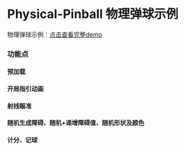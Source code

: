 # Physical-Pinball 物理弹球示例

物理弹球示例：[点击查看完整demo](https://www.super-cell.club/physical-pinball/)

### 功能点

#### 预加载
#### 开局指引动画
#### 射线瞄准
#### 随机生成障碍、随机+递增障碍值、随机形状及颜色
#### 计分、记球


